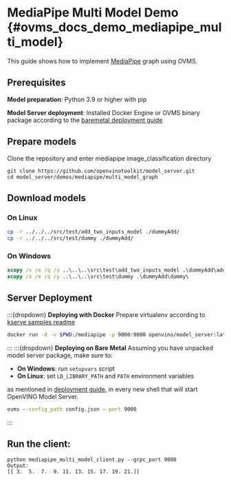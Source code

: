# MediaPipe Multi Model Demo {#ovms_docs_demo_mediapipe_multi_model}

This guide shows how to implement [MediaPipe](../../../docs/mediapipe.md) graph using OVMS.

## Prerequisites

**Model preparation**: Python 3.9 or higher with pip 

**Model Server deployment**: Installed Docker Engine or OVMS binary package according to the [baremetal deployment guide](../../../docs/deploying_server_baremetal.md)

## Prepare models

Clone the repository and enter mediapipe image_classification directory
```console
git clone https://github.com/openvinotoolkit/model_server.git
cd model_server/demos/mediapipe/multi_model_graph
```

## Download models
### On Linux
```bash
cp -r ../../../src/test/add_two_inputs_model ./dummyAdd/
cp -r ../../../src/test/dummy ./dummyAdd/
```

### On Windows
```bat
xcopy /s /e /q /y ..\..\..\src\test\add_two_inputs_model .\dummyAdd\add_two_inputs_model\
xcopy /s /e /q /y ..\..\..\src\test\dummy .\dummyAdd\dummy\
```
 

## Server Deployment
:::{dropdown} **Deploying with Docker**
Prepare virtualenv according to [kserve samples readme](https://github.com/openvinotoolkit/model_server/blob/main/client/python/kserve-api/samples/README.md)
```bash
docker run -d -v $PWD:/mediapipe -p 9000:9000 openvino/model_server:latest --config_path /mediapipe/config.json --port 9000
```
:::
:::{dropdown} **Deploying on Bare Metal**
Assuming you have unpacked model server package, make sure to:

- **On Windows**: run `setupvars` script
- **On Linux**: set `LD_LIBRARY_PATH` and `PATH` environment variables

as mentioned in [deployment guide](../../../docs/deploying_server_baremetal.md), in every new shell that will start OpenVINO Model Server.
```bat
ovms --config_path config.json --port 9000
```
:::
## Run the client:
```console
python mediapipe_multi_model_client.py --grpc_port 9000
Output:
[[ 3.  5.  7.  9. 11. 13. 15. 17. 19. 21.]]
```
